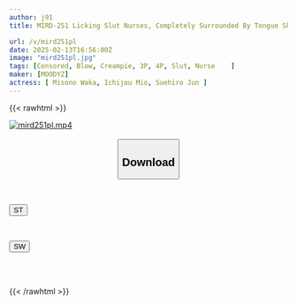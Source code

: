 ```yaml
---
author: j91
title: MIRD-251 Licking Slut Nurses, Completely Surrounded By Tongue Skewering From Front To Back And Left To Right, Non-Stop Triple Licking Harem, Waka Misono, Jun Suehiro, Mio Ichijo

url: /v/mird251pl
date: 2025-02-13T16:56:00Z
image: "mird251pl.jpg"
tags: [Censored, Blow, Creampie, 3P, 4P, Slut, Nurse	]
maker: [MOODYZ]
actress: [ Misono Waka, Ichijou Mio, Suehiro Jun ]
---
```



{{< rawhtml >}}

<div class="video" data-videoid="JpArWQaRkysjkl4">
    <a href="javascript:;">
        <img src="/v/mird251pl/mird251pl.jpg" width="WIDTH" height="HEIGHT" alt="mird251pl.mp4" loading="lazy">
    </a>
</div>

<script type="text/javascript" src="https://j91.asia/asset/on-demand-st.js"></script>

<br>
  <link rel="stylesheet" href="https://j91.asia/asset/bs5.css">
  
  <center>
  <button class="btn btn-primary" type="button" data-bs-toggle="collapse" data-bs-target=".multi-collapse" aria-expanded="false" aria-controls="multiCollapseExample1 multiCollapseExample2"><h2>Download</h2></button></center>
</p>
<div class="row">
  <div class="col">
    <div class="collapse multi-collapse" id="multiCollapseExample1">
      <div class="card card-body">
	      	      <br>
<div class="buttons">  
<p><a href="/v/mird251pl/st.html" target="_blank"><button class="btn-hover color-3"><i class="fa fa-download"></i> ST</button></a></p></div>
    </div>
  </div>
</div>
  <div class="col">
    <div class="collapse multi-collapse" id="multiCollapseExample2">
      <div class="card card-body">
	      <br>
<div class="buttons">
<p><a href="/v/mird251pl/sw.html" target="_blank"><button class="btn-hover color-2"><i class="fa fa-download"></i> SW</button></a></p></div>
<br><br>
      </div>
    </div>
  </div>
</div>

{{< /rawhtml >}}